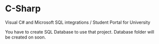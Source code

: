 # C-Sharp
Visual C# and Microsoft SQL integrations / Student Portal for University 

You have to create SQL Database to use that project. Database folder will be created on soon.
